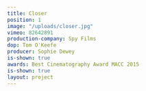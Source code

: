 ```yaml
---
title: Closer
position: 1
image: "/uploads/closer.jpg"
vimeo: 82642891
production-company: Spy Films
dop: Tom O'Keefe
producer: Sophie Dewey
is-shown: true
awards: Best Cinematography Award MACC 2015
is-shown: true
layout: project
---
```


